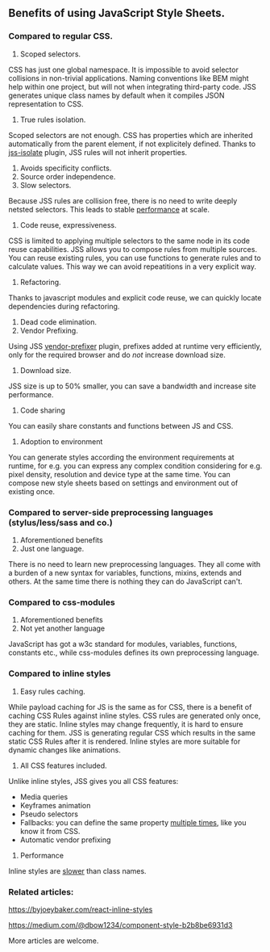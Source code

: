 ## Benefits of using JavaScript Style Sheets.

### Compared to regular CSS.

1. Scoped selectors.

  CSS has just one global namespace. It is impossible to avoid selector collisions in non-trivial applications. Naming conventions like BEM might help within one project, but will not when integrating third-party code. JSS generates unique class names by default when it compiles JSON representation to CSS.

1. True rules isolation.

  Scoped selectors are not enough. CSS has properties which are inherited automatically from the parent element, if not explicitely defined. Thanks to [jss-isolate](https://github.com/jsstyles/jss-isolate) plugin, JSS rules will not inherit properties.

1. Avoids specificity conflicts.
1. Source order independence.
1. Slow selectors.

  Because JSS rules are collision free, there is no need to write deeply netsted selectors. This leads to stable [performance](./performance.md) at scale.

1. Code reuse, expressiveness.

  CSS is limited to applying multiple selectors to the same node in its code reuse capabilities.
JSS allows you to compose rules from multiple sources. You can reuse existing rules, you can use functions to generate rules and to calculate values. This way we can avoid repeatitions in a very explicit way.

1. Refactoring.

  Thanks to javascript modules and explicit code reuse, we can quickly locate dependencies during refactoring.

1. Dead code elimination.
1. Vendor Prefixing.

  Using JSS [vendor-prefixer](https://github.com/jsstyles/jss-vendor-prefixer) plugin, prefixes added at runtime very efficiently, only for the required browser and do *not* increase download size.

1. Download size.

  JSS size is up to 50% smaller, you can save a bandwidth and increase site performance.

1. Code sharing

You can easily share constants and functions between JS and CSS.

1. Adoption to environment

  You can generate styles according the environment requirements at runtime, for e.g. you can express any complex condition considering for e.g. pixel density, resolution and device type at the same time.
You can compose new style sheets based on settings and environment out of existing once.

### Compared to server-side preprocessing languages (stylus/less/sass and co.)

1. Aforementioned benefits
1. Just one language.

  There is no need to learn new preprocessing languages. They all come with a burden of a new syntax for variables, functions, mixins, extends and others. At the same time there is nothing they can do JavaScript can't.


### Compared to css-modules

1. Aforementioned benefits
1. Not yet another language

  JavaScript has got a w3c standard for modules, variables, functions, constants etc., while css-modules defines its own preprocessing language.

### Compared to inline styles

1. Easy rules caching.

  While payload caching for JS is the same as for CSS, there is a benefit of caching CSS Rules against inline styles. CSS rules are generated only once, they are static. Inline styles may change frequently, it is hard to ensure caching for them. JSS is generating regular CSS which results in the same static CSS Rules after it is rendered. Inline styles are more suitable for dynamic changes like animations.

1. All CSS features included.

  Unlike inline styles, JSS gives you all CSS features:
  - Media queries
  - Keyframes animation
  - Pseudo selectors
  - Fallbacks: you can define the same property [multiple times](./json-api.md#multiple-declarations-with-identical-property-names), like you know it from CSS.
  - Automatic vendor prefixing

1. Performance

Inline styles are [slower](./performance.md) than class names.

### Related articles:
https://byjoeybaker.com/react-inline-styles

https://medium.com/@dbow1234/component-style-b2b8be6931d3

More articles are welcome.
